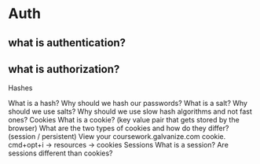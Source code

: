 # Auth
what is authentication?
  -
what is authorization?
  -
Hashes

What is a hash?
Why should we hash our passwords?
What is a salt?
Why should we use salts?
Why should we use slow hash algorithms and not fast ones?
Cookies
What is a cookie? (key value pair that gets stored by the browser)
What are the two types of cookies and how do they differ? (session / persistent)
View your coursework.galvanize.com cookie. cmd+opt+i -> resources -> cookies
Sessions
What is a session?
Are sessions different than cookies?
